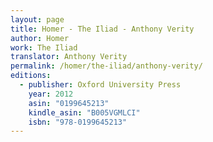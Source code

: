 ```yaml
---
layout: page
title: Homer - The Iliad - Anthony Verity
author: Homer
work: The Iliad
translator: Anthony Verity
permalink: /homer/the-iliad/anthony-verity/
editions:
  - publisher: Oxford University Press
    year: 2012
    asin: "0199645213"
    kindle_asin: "B005VGMLCI"
    isbn: "978-0199645213"
---
```

